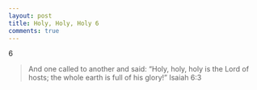 ```yaml
---
layout: post
title: Holy, Holy, Holy 6
comments: true
---
```


6

> And one called to another and said:
>     “Holy, holy, holy is the Lord of hosts;
>     the whole earth is full of his glory!”
> Isaiah 6:3